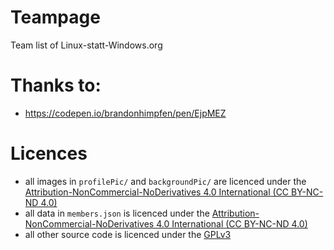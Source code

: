 # Teampage
Team list of Linux-statt-Windows.org

# Thanks to:
- https://codepen.io/brandonhimpfen/pen/EjpMEZ

# Licences
* all images in `profilePic/` and `backgroundPic/` are licenced under the [Attribution-NonCommercial-NoDerivatives 4.0 International (CC BY-NC-ND 4.0)](http://creativecommons.org/licenses/by-nc-nd/4.0/)
* all data in `members.json` is licenced under the [Attribution-NonCommercial-NoDerivatives 4.0 International (CC BY-NC-ND 4.0)](http://creativecommons.org/licenses/by-nc-nd/4.0/)
* all other source code is licenced under the [GPLv3](https://github.com/Linux-statt-Windows/teampage/blob/master/LICENSE)